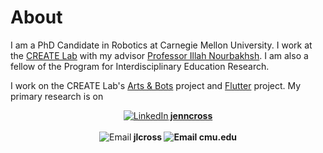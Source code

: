 # [](#header-1)About

I am a PhD Candidate in Robotics at Carnegie Mellon University. I work at the [CREATE Lab](http://www.cmucreatelab.org) with my advisor [Professor Illah Nourbakhsh](http://www.cs.cmu.edu/~illah/). I am also a fellow of the Program for Interdisciplinary Education Research.

I work on the CREATE Lab's [Arts & Bots](http://www.cmucreatelab.org/projects/Arts_&_Bots) project and [Flutter](http://www.cmucreatelab.org/projects/Flutter) project. My primary research is on

<center><span style="display: inline-block;vertical-align: middle;"><a href="https://www.linkedin.com/in/jenncross"><img src="jenncross.github.io/images/linkedin-logo_medium.png" alt="LinkedIn"><strong> jenncross</strong></a></span></center>
<br>

<center><img src="jenncross.github.io/images/email-black-envelope-back.png" alt="Email"><strong> jlcross <img src="jenncross.github.io/images/emailsymbol.png" alt="Email"> cmu.edu</strong></center>
